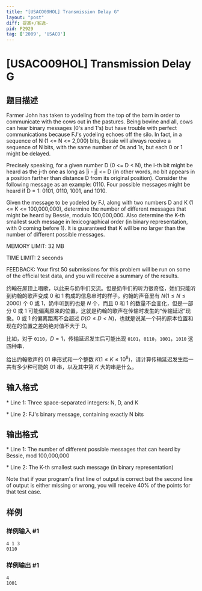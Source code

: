 ```yaml
---
title: "[USACO09HOL] Transmission Delay G"
layout: "post"
diff: 提高+/省选-
pid: P2929
tag: ['2009', 'USACO']
---
```

# [USACO09HOL] Transmission Delay G
## 题目描述

Farmer John has taken to yodeling from the top of the barn in order to communicate with the cows out in the pastures. Being bovine and all, cows can hear binary messages (0's and 1's) but have trouble with perfect communications because FJ's yodeling echoes off the silo. In fact, in a sequence of N (1 <= N <= 2,000) bits, Bessie will always receive a sequence of N bits, with the same number of 0s and 1s, but each 0 or 1 might be delayed.

Precisely speaking, for a given number D (0 <= D < N), the i-th bit might be heard as the j-th one as long as |i - j| <= D (in other words, no bit appears in a position farther than distance D from its original position). 
Consider the following message as an example: 0110. Four possible messages might be heard if D = 1: 0101, 0110, 1001, and 1010.

Given the message to be yodeled by FJ, along with two numbers D and K (1 <= K <= 100,000,000), determine the number of different messages that might be heard by Bessie, modulo 100,000,000. Also determine the K-th smallest such message in lexicographical order (in binary representation, with 0 coming before 1). It is guaranteed that K will be no larger than the number of different possible messages.

MEMORY LIMIT: 32 MB

TIME LIMIT: 2 seconds

FEEDBACK: Your first 50 submissions for this problem will be run on some of the official test data, and you will receive a summary of the results.

约翰在屋顶上唱歌，以此来与奶牛们交流。但是奶牛们的听力很奇怪，她们只能听到约翰的歌声变成 $0$ 和 $1$ 构成的信息串时的样子。约翰的声音里有 $N  (1 \leq N \leq 2000)$ 个 $0$ 或 $1$，奶牛听到的也是 $N$ 个，而且 $0$ 和 $1$ 的数量不会变化，但是一部分 $0$ 或 $1$ 可能偏离原来的位置，这就是约翰的歌声在传输时发生的“传输延迟”现象。$0$ 或 $1$ 的偏离距离不会超过 $D(O \leq D < N)$，也就是说某一个码的原本位置和现在的位置之差的绝对值不大于 $D$。

比如，对于 `0110`，$D = 1$，传输延迟发生后可能出现 `0101`，`0110`，`1001`，`1010` 这四种串．

给出约翰歌声的 $01$ 串形式和一个整数 $K(1 \leq K \leq10^8)$，请计算传输延迟发生后一共有多少种可能的 $01$ 串，以及其中第 $K$ 大的串是什么。
## 输入格式

\* Line 1: Three space-separated integers: N, D, and K

\* Line 2: FJ's binary message, containing exactly N bits

## 输出格式

\* Line 1: The number of different possible messages that can heard by Bessie, mod 100,000,000

\* Line 2: The K-th smallest such message (in binary representation)

Note that if your program's first line of output is correct but the second line of output is either missing or wrong, you will receive 40% of the points for that test case.

## 样例

### 样例输入 #1
```
4 1 3 
0110 

```
### 样例输出 #1
```
4 
1001 

```
